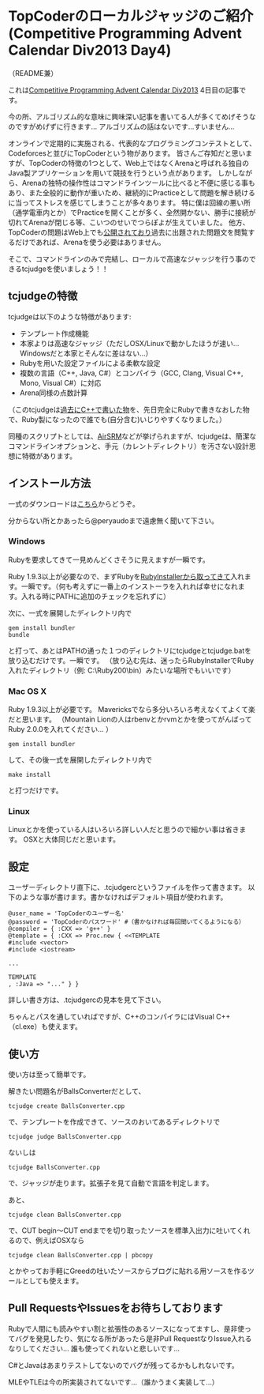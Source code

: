 # TopCoderのローカルジャッジのご紹介 (Competitive Programming Advent Calendar Div2013 Day4)

（README兼）

これは[Competitive Programming Advent Calendar Div2013](http://partake.in/events/3a3bb090-1390-4b2a-b38b-4273bea4cc83) 4日目の記事です。

今の所、アルゴリズム的な意味に興味深い記事を書いてる人が多くてめげそうなのですがめげずに行きます…
アルゴリズムの話はないです…すいません…

オンラインで定期的に実施される、代表的なプログラミングコンテストとして、Codeforcesと並びにTopCoderという物があります。
皆さんご存知だと思いますが、TopCoderの特徴の1つとして、Web上ではなくArenaと呼ばれる独自のJava製アプリケーションを用いて競技を行うという点があります。
しかしながら、Arenaの独特の操作性はコマンドラインツールに比べると不便に感じる事もあり、また全般的に動作が重いため、継続的にPracticeとして問題を解き続けるに当ってストレスを感じてしまうことが多々あります。
特に僕は回線の悪い所（通学電車内とか）でPracticeを開くことが多く、全然開かない、勝手に接続が切れてArenaが閉じる等、こいつのせいでつらぽよが生えていました。
他方、TopCoderの問題はWeb上でも[公開されており](http://community.topcoder.com/tc?module=MatchList)過去に出題された問題文を閲覧するだけであれば、Arenaを使う必要はありません。

そこで、コマンドラインのみで完結し、ローカルで高速なジャッジを行う事のできるtcjudgeを使いましょう！！

## tcjudgeの特徴

tcjudgeは以下のような特徴があります:

- テンプレート作成機能
- 本家よりは高速なジャッジ（ただしOSX/Linuxで動かしたほうが速い…Windowsだと本家とそんなに差はない…）
- Rubyを用いた設定ファイルによる柔軟な設定
- 複数の言語（C++, Java, C#）とコンパイラ（GCC, Clang, Visual C++, Mono, Visual C#）に対応
- Arena同様の点数計算

（このtcjudgeは[過去にC++で書いた物](http://d.hatena.ne.jp/peryaudo/20111121/1321891386)を、先日完全にRubyで書きなおした物で、Ruby製になったので誰でも(自分含む)いじりやすくなりました。）

同種のスクリプトとしては、[AirSRM](https://github.com/kawakami-o3/AirSRM)などが挙げられますが、tcjudgeは、簡潔なコマンドラインオプションと、手元（カレントディレクトリ）を汚さない設計思想に特徴があります。

## インストール方法

一式のダウンロードは[こちら](https://github.com/peryaudo/tcjudge/archive/master.zip)からどうぞ。

分からない所とかあったら@peryaudoまで遠慮無く聞いて下さい。

### Windows

Rubyを要求してきて一見めんどくさそうに見えますが一瞬です。

Ruby 1.9.3以上が必要なので、まずRubyを[RubyInstallerから取ってきて](http://rubyinstaller.org/downloads/)入れます。一瞬です。（何も考えずに一番上のインストーラを入れれば幸せになれます。入れる時にPATHに追加のチェックを忘れずに）

次に、一式を展開したディレクトリ内で

	gem install bundler
	bundle

と打って、あとはPATHの通った１つのディレクトリにtcjudgeとtcjudge.batを放り込むだけです。一瞬です。
（放り込む先は、迷ったらRubyInstallerでRuby入れたディレクトリ（例: C:\Ruby200\bin）みたいな場所でもいいです）

### Mac OS X

Ruby 1.9.3以上が必要です。
Mavericksでなら多分いろいろ考えなくてよくて楽だと思います。
（Mountain Lionの人はrbenvとかrvmとかを使ってがんばってRuby 2.0.0を入れてください… ）

	gem install bundler

して、その後一式を展開したディレクトリ内で

	make install

と打つだけです。

### Linux
Linuxとかを使っている人はいろいろ詳しい人だと思うので細かい事は省きます。
OSXと大体同じだと思います。

## 設定

ユーザーディレクトリ直下に、.tcjudgercというファイルを作って書きます。
以下のような事が書けます。書かなければデフォルト項目が使われます。

	@user_name = 'TopCoderのユーザー名'
	@password = 'TopCoderのパスワード' #（書かなければ毎回聞いてくるようになる）
	@compiler = { :CXX => 'g++' }
	@template = { :CXX => Proc.new { <<TEMPLATE
	#include <vector>
	#include <iostream>

	...

	TEMPLATE
	, :Java => "..." } }

詳しい書き方は、.tcjudgercの見本を見て下さい。

ちゃんとパスを通していればですが、C++のコンパイラにはVisual C++（cl.exe）も使えます。

## 使い方

使い方は至って簡単です。

解きたい問題名がBallsConverterだとして、

	tcjudge create BallsConverter.cpp

で、テンプレートを作成できて、ソースのおいてあるディレクトリで

	tcjudge judge BallsConverter.cpp

ないしは

	tcjudge BallsConverter.cpp

で、ジャッジが走ります。拡張子を見て自動で言語を判定します。

あと、

	tcjudge clean BallsConverter.cpp

で、CUT begin〜CUT endまでを切り取ったソースを標準入出力に吐いてくれるので、例えばOSXなら

	tcjudge clean BallsConverter.cpp | pbcopy

とかやってお手軽にGreedの吐いたソースからブログに貼れる用ソースを作るツールとしても使えます。

## Pull RequestsやIssuesをお待ちしております

Rubyで人間にも読みやすい割と拡張性のあるソースになってますし、是非使ってバグを発見したり、気になる所があったら是非Pull RequestなりIssue入れるなりしてください…
誰も使ってくれないと悲しいです…

C#とJavaはあまりテストしてないのでバグが残ってるかもしれないです。

MLEやTLEは今の所実装されてないです…（誰かうまく実装して…）

